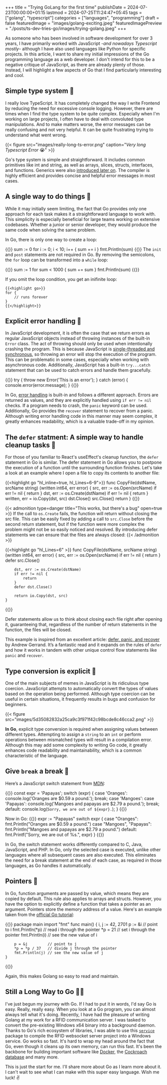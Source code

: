 +++
title = "Trying GoLang for the first time"
publishDate = 2024-07-23T00:00:00+01:15
lastmod = 2024-07-25T11:24:47+05:45
tags = ["golang", "typescript"]
categories = ["languages", "programming"]
draft = false
featuredImage = "images/golang-exciting.jpeg"
featuredImagePreview = "./posts/ts-dev-tries-go/images/trying-golang.jpeg"
+++


As someone who has been involved in software development for over 3 years, I have primarily worked with JavaScript -*and nowadays Typescript mostly*- although I have also used languages like Python for specific projects. In this article, I want to share my initial impressions of the Go programming language as a web developer. I don't intend for this to be a negative critique of JavaScript, as there are already plenty of those. Instead, I will highlight a few aspects of Go that I find particularly interesting and cool.

Simple type system 🎹
------------------

I really love TypeScript. It has completely changed the way I write Frontend by reducing the need for excessive console logging. However, there are times when I find the type system to be quite complex. Especially when I'm working on large projects, I often have to deal with convoluted type manipulations. And to make matters worse, the error messages can be really confusing and not very helpful. It can be quite frustrating trying to understand what went wrong.

{{< figure src="images/really-long-ts-error.png" caption="*Very long Typescript Error* 😭" >}}

Go's type system is simple and straightforward. It includes common primitives like int and string, as well as arrays, slices, structs, interfaces, and functions. Generics were also [introduced later on](https://go.dev/blog/intro-generics). The compiler is highly efficient and provides concise and helpful error messages in most cases.

A single way to do things 🚀
-------------------------

While it may initially seem limiting, the fact that Go provides only one approach for each task makes it a straightforward language to work with. This simplicity is especially beneficial for large teams working on extensive codebases. Whether a junior or senior developer, they would produce the same code when solving the same problem.

In Go, there is only one way to create a loop:

{{<highlight go>}}
sum := 0
for i := 0; i < 10; i++ {
    sum += i
}
    fmt.Println(sum)
{{</highlight>}}
The `init` and `post` statements are not required in Go. By removing the semicolons, the `for` loop can be transformed into a `while` loop:

{{<highlight go>}}
sum := 1
for sum < 1000 {
    sum += sum
}
    fmt.Println(sum)
    {{</highlight>}}


If you omit the loop condition, you get an inifinite loop:

    {{<highlight go>}}
    for {
    	// runs forever
    }
    {{</highlight>}}

Explicit error handling 🚨
--------------------

In JavaScript development, it is often the case that we return errors as regular JavaScript objects instead of throwing instances of the built-in `Error` class. The act of throwing should only be used when intentionally crashing the program. This is because JavaScript is [single-threaded and synchronous](https://groovetechnology.com/blog/why-javascript-is-single-threaded/), so throwing an error will stop the execution of the program. This can be problematic in some cases, especially when working with asynchronous code. Additionally, JavaScript has a built-in `try...catch` statement that can be used to catch errors and handle them gracefully.

{{<highlight javascript>}}
    try {
      throw new Error('This is an error');
    } catch (error) {
      console.error(error.message);
    }
{{</highlight>}}

In Go, [error handling](https://go.dev/blog/error-handling-and-go) is built-in and follows a different approach. Errors are returned as values, and they are explicitly handled using `if err != nil` checks. If a program needs to crash, the `panic` keyword can be used. Additionally, Go provides the `recover` statement to recover from a panic. Although writing error handling code in this manner may seem complex, it greatly enhances readability, which is a valuable trade-off in my opinion.

The `defer` statment: A simple way to handle cleanup tasks 🧹
-----
For those of you familiar to React's useEffect's cleanup function, the `defer` statement in Go is similar. The defer statement in Go allows you to postpone the execution of a function until the surrounding function finishes. Let's take a look at an example where I open a file to copy its contents to another file:

{{<highlight go "hl_inline=true, hl_Lines=6-9">}}
    func CopyFile(dstName, srcName string) (written int64, err error) {
        src, err := os.Open(srcName)
        if err != nil {
            return
        }
        dst, err := os.Create(dstName)
        if err != nil {
            return
        }
        written, err = io.Copy(dst, src)
        dst.Close()
        src.Close()
        return
    }
{{</highlight>}}

{{< admonition type=danger title="This works, but there's a bug" open=true >}}
If the call to `os.Create` fails, the function will return without closing the src file. This can be easily fixed by adding a call to `src.Close` before the second return statement, but if the function were more complex the problem might not be so easily noticed and resolved. By introducing defer statements we can ensure that the files are always closed:
{{< /admonition >}}

{{<highlight go "hl_Lines=6" >}}
    func CopyFile(dstName, srcName string) (written int64, err error) {
        src, err := os.Open(srcName)
        if err != nil {
            return
        }
        defer src.Close()

        dst, err := os.Create(dstName)
        if err != nil {
            return
        }
        defer dst.Close()

        return io.Copy(dst, src)
    }
{{</highlight>}}


Defer statements allow us to think about closing each file right after opening it, guaranteeing that, regardless of the number of return statements in the function, the files will be closed.

This example is inspired from an excellent article: [defer, panic, and recover](https://go.dev/blog/defer-panic-and-recover) by Andrew Gerrand. It’s a fantastic read and it expands on the rules of `defer` and how it works in tandem with other unique control flow statements like `panic` and `recover`.

Type conversion is explicit 🔄
---------------------------
One of the main subjects of memes in JavaScript is its ridiculous type coercion. JavaScript attempts to automatically convert the types of values based on the operation being performed. Although type coercion can be useful in certain situations, it frequently results in bugs and confusion for beginners.

{{< figure src="images/5d35082832a25ca9c3f971f42c98bcde8c46cca2.png" >}}

**In Go**, explicit type conversion is required when assigning values between different types. Attempting to assign a `string` to an `int` or perform operations between mismatched types will result in a compilation error. Although this may add some complexity to writing Go code, it greatly enhances code readability and maintainability, which is a common characteristic of the language.


Give `break` a break 🚫
---------------------------------------------------------

Here’s a JavaScript switch statement from [MDN](https://developer.mozilla.org/en-US/docs/Web/JavaScript/Reference/Statements/switch#try_it):

{{<highlight javascript>}}
    const expr = 'Papayas';
    switch (expr) {
      case 'Oranges':
        console.log('Oranges are $0.59 a pound.');
        break;
      case 'Mangoes':
      case 'Papayas':
        console.log('Mangoes and papayas are $2.79 a pound.');
        break;
      default:
        console.log(`Sorry, we are out of ${expr}.`);
    }
{{</highlight>}}

Now in Go:
{{<highlight go>}}
    expr := "Papayas"
    switch expr {
    case "Oranges":
    	fmt.Println("Oranges are $0.59 a pound.")
    case "Mangoes", "Papayas":
    	fmt.Println("Mangoes and papayas are $2.79 a pound.")
    default:
    	fmt.Printf("Sorry, we are out of %s.", expr)
    }
{{</highlight>}}

In Go, the switch statement works differently compared to C, Java, JavaScript, and PHP. In Go, only the selected case is executed, unlike other languages where all subsequent cases are also executed. This eliminates the need for a break statement at the end of each case, as required in those languages, as Go handles it automatically.

Pointers 🧭
--------

In Go, function arguments are passed by value, which means they are copied by default. This rule also applies to arrays and structs. However, you have the option to explicitly define a function that takes a pointer as an argument. Pointers store the memory address of a value. Here's an example taken from the [official Go tutorial](https://go.dev/tour/moretypes/1):

{{<highlight go>}}
    package main
    import "fmt"
    func main() {
    	i, j := 42, 2701
    	p := &i         // point to i
    	fmt.Println(*p) // read i through the pointer
    	*p = 21         // set i through the pointer
    	fmt.Println(i)  // see the new value of i

    	p = &j         // point to j
    	*p = *p / 37   // divide j through the pointer
    	fmt.Println(j) // see the new value of j
    }
{{</highlight>}}

Again, this makes Golang so easy to read and maintain.



Still a Long Way to Go 🚶‍♂️
----------------

I've just begun my journey with Go. If I had to put it in words, I'd say Go is easy. Really, really easy. When you look at a Go program, you can almost always tell what it's doing. Recently, I have had the pleasure of writing Golang at my work for a RFID communication server. I was tasked to convert the pre-existing Windows x64 binary into a background daemon. Thanks to Go's rich ecosystem of libraries, I was able to use this [`service`](https://github.com/kardianos/service) package to compile the RFID websocket server project into a Windows service. Go works so fast. It's hard to wrap my head around the fact that Go, even though it cleans up its own memory, can run this fast. It's been the backbone for building important software like [Docker](https://www.slideshare.net/slideshow/docker-and-go-why-did-we-decide-to-write-docker-in-go/28015076), the [Cockroach database](https://github.com/cockroachdb/cockroach) and many more.

This is just the start for me. I'll share more about Go as I learn more about it. I can't wait to see what I can make with this super easy language. Wish me luck! ✌

